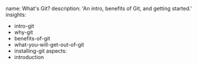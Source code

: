 name: What's Git?
description: 'An intro, benefits of Git, and getting started.'
insights:
  - intro-git
  - why-git
  - benefits-of-git
  - what-you-will-get-out-of-git
  - installing-git
aspects:
  - introduction
 
